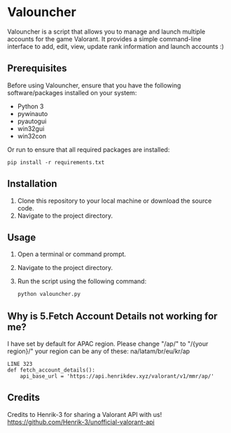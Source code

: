 # Valouncher

Valouncher is a script that allows you to manage and launch multiple accounts for the game Valorant.
It provides a simple command-line interface to add, edit, view, update rank information and launch accounts :)

## Prerequisites

Before using Valouncher, ensure that you have the following software/packages installed on your system:

- Python 3
- pywinauto
- pyautogui
- win32gui
- win32con

Or run to ensure that all required packages are installed:
```
pip install -r requirements.txt
```

## Installation

1. Clone this repository to your local machine or download the source code.
2. Navigate to the project directory.

## Usage

1. Open a terminal or command prompt.
2. Navigate to the project directory.
3. Run the script using the following command:

   ```bash
   python valouncher.py

## Why is 5.Fetch Account Details not working for me?

I have set by default for APAC region.
Please change "/ap/" to "/{your region}/"
your region can be any of these: na/latam/br/eu/kr/ap
```
LINE 323
def fetch_account_details():
    api_base_url = 'https://api.henrikdev.xyz/valorant/v1/mmr/ap/'
```

## Credits

Credits to Henrik-3 for sharing a Valorant API with us!
https://github.com/Henrik-3/unofficial-valorant-api
